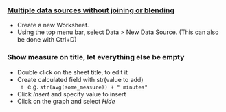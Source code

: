 ### [Multiple data sources without joining or blending](http://kb.tableau.com/articles/howto/connecting-multiple-data-sources-without-joining-or-blending)
* Create a new Worksheet. 
* Using the top menu bar, select Data > New Data Source. (This can also be done with Ctrl+D)
### Show measure on title, let everything else be empty
* Double click on the sheet title, to edit it
* Create calculated field with str(value to add) 
  * e.g. ```str(avg(some_measure)) + " minutes"```
* Click _Insert_ and specify value to insert
* Click on the graph and select _Hide_